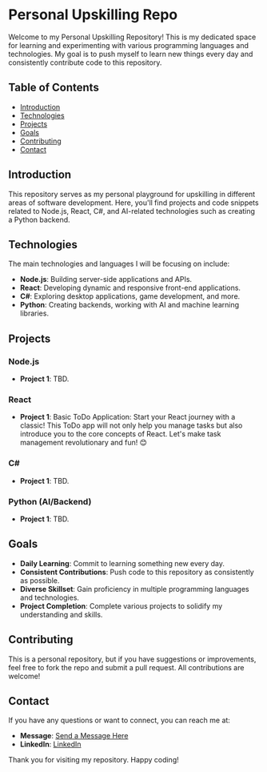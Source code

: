 # Personal Upskilling Repo

Welcome to my Personal Upskilling Repository! This is my dedicated space for learning and experimenting with various programming languages and technologies. My goal is to push myself to learn new things every day and consistently contribute code to this repository.

## Table of Contents
- [Introduction](#introduction)
- [Technologies](#technologies)
- [Projects](#projects)
- [Goals](#goals)
- [Contributing](#contributing)
- [Contact](#contact)

## Introduction
This repository serves as my personal playground for upskilling in different areas of software development. Here, you'll find projects and code snippets related to Node.js, React, C#, and AI-related technologies such as creating a Python backend. 

## Technologies
The main technologies and languages I will be focusing on include:
- **Node.js**: Building server-side applications and APIs.
- **React**: Developing dynamic and responsive front-end applications.
- **C#**: Exploring desktop applications, game development, and more.
- **Python**: Creating backends, working with AI and machine learning libraries.

## Projects
### Node.js
- **Project 1**: TBD.

### React
- **Project 1**: Basic ToDo Application: Start your React journey with a classic! This ToDo app will not only help you manage tasks but also introduce you to the core concepts of React. Let's make task management revolutionary and fun! 😊

### C#
- **Project 1**: TBD.

### Python (AI/Backend)
- **Project 1**: TBD.

## Goals
- **Daily Learning**: Commit to learning something new every day.
- **Consistent Contributions**: Push code to this repository as consistently as possible.
- **Diverse Skillset**: Gain proficiency in multiple programming languages and technologies.
- **Project Completion**: Complete various projects to solidify my understanding and skills.

## Contributing
This is a personal repository, but if you have suggestions or improvements, feel free to fork the repo and submit a pull request. All contributions are welcome!

## Contact
If you have any questions or want to connect, you can reach me at:
- **Message**: [Send a Message Here](https://relcode.github.io/#contact)
- **LinkedIn**: [LinkedIn](https://www.linkedin.com/in/relebohile-nkosi-792b99106)


Thank you for visiting my repository. Happy coding!
